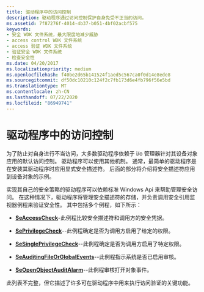 ```yaml
---
title: 驱动程序中的访问控制
description: 驱动程序通过访问控制保护自身免受不正当的访问。
ms.assetid: 7f87276f-4014-4b37-b051-4bf02acbf575
keywords:
- 安全 WDK 文件系统，最大限度地减少威胁
- access control WDK 文件系统
- access 验证 WDK 文件系统
- 验证安全 WDK 文件系统
- 检查安全性
ms.date: 04/20/2017
ms.localizationpriority: medium
ms.openlocfilehash: f40be2d65b141524f1aed5c567ca0f0d14e8ede8
ms.sourcegitcommit: df50dc10210c124f2c7fb173d6e4fb796f56e5bd
ms.translationtype: MT
ms.contentlocale: zh-CN
ms.lasthandoff: 07/22/2020
ms.locfileid: "86949741"
---
```

# <a name="access-control-in-a-driver"></a>驱动程序中的访问控制

为了防止对自身进行不当访问，大多数驱动程序依赖于 i/o 管理器针对其设备对象应用的默认访问控制。 驱动程序可以使用其他机制。 通常，最简单的驱动程序是在安装其驱动程序时应用显式安全描述符。 后面的部分将介绍将安全描述符应用到设备对象的示例。

实现其自己的安全策略的驱动程序可以依赖标准 Windows Api 来帮助管理安全访问。 在这种情况下，驱动程序将管理安全描述符的存储，并负责调用安全引用监视器例程来验证安全性。 其中包括多个例程，如下所示：

- [**SeAccessCheck**](https://docs.microsoft.com/windows-hardware/drivers/ddi/wdm/nf-wdm-seaccesscheck)-此例程比较安全描述符和调用方的安全凭据。

- [**SePrivilegeCheck**](https://docs.microsoft.com/windows-hardware/drivers/ddi/ntifs/nf-ntifs-seprivilegecheck)--此例程确定是否为调用方启用了给定的权限。

- [**SeSinglePrivilegeCheck**](https://docs.microsoft.com/windows-hardware/drivers/ddi/ntddk/nf-ntddk-sesingleprivilegecheck)--此例程确定是否为调用方启用了特定权限。

- [**SeAuditingFileOrGlobalEvents**](https://docs.microsoft.com/windows-hardware/drivers/ddi/ntifs/nf-ntifs-seauditingfileorglobalevents)--此例程指示系统是否已启用审核。

- [**SeOpenObjectAuditAlarm**](https://docs.microsoft.com/windows-hardware/drivers/ddi/ntifs/nf-ntifs-seopenobjectauditalarm)--此例程审核打开对象事件。

此列表不完整，但它描述了许多可在驱动程序中用来执行访问验证的关键功能。
